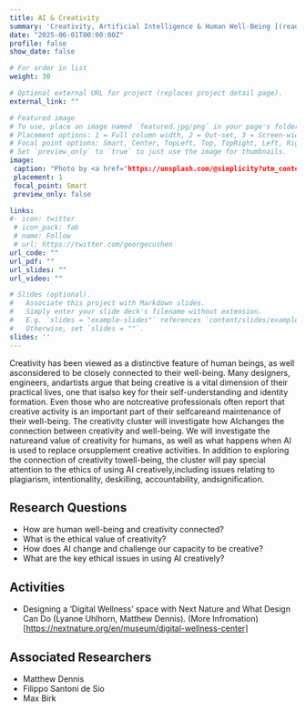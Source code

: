 ```yaml
---
title: AI & Creativity
summary: 'Creativity, Artificial Intelligence & Human Well-Being [(read more)](/project/creativity)'
date: "2025-06-01T00:00:00Z"
profile: false
show_date: false

# For order in list
weight: 30

# Optional external URL for project (replaces project detail page).
external_link: ""

# Featured image
# To use, place an image named `featured.jpg/png` in your page's folder.
# Placement options: 1 = Full column width, 2 = Out-set, 3 = Screen-width
# Focal point options: Smart, Center, TopLeft, Top, TopRight, Left, Right, BottomLeft, Bottom, BottomRight
# Set `preview_only` to `true` to just use the image for thumbnails.
image:
 caption: "Photo by <a href="https://unsplash.com/@simplicity?utm_content=creditCopyText&utm_medium=referral&utm_source=unsplash">Marija Zaric</a> on <a href="https://unsplash.com/photos/a-sign-that-is-on-the-side-of-a-building-2I8TLcw2GT4?utm_content=creditCopyText&utm_medium=referral&utm_source=unsplash">Unsplash</a>"
 placement: 1
 focal_point: Smart
 preview_only: false

links:
#- icon: twitter
 # icon_pack: fab
 # name: Follow
 # url: https://twitter.com/georgecushen
url_code: ""
url_pdf: ""
url_slides: ""
url_video: ""

# Slides (optional).
#   Associate this project with Markdown slides.
#   Simply enter your slide deck's filename without extension.
#   E.g. `slides = "example-slides"` references `content/slides/example-slides.md`.
#   Otherwise, set `slides = ""`.
slides: ''
---
```

Creativity has been viewed as a distinctive feature of human beings, as well asconsidered to be closely connected to their well-being. Many designers, engineers, andartists argue that being creative is a vital dimension of their practical lives, one that isalso key for their self-understanding and identity formation. Even those who are notcreative professionals often report that creative activity is an important part of their selfcareand maintenance of their well-being. The creativity cluster will investigate how AIchanges the connection between creativity and well-being. We will investigate the natureand value of creativity for humans, as well as what happens when AI is used to replace orsupplement creative activities. In addition to exploring the connection of creativity towell-being, the cluster will pay special attention to the ethics of using AI creatively,including issues relating to plagiarism, intentionality, deskilling, accountability, andsignification.

## Research Questions

- How are human well-being and creativity connected?
- What is the ethical value of creativity?
- How does AI change and challenge our capacity to be creative?
- What are the key ethical issues in using AI creatively?

## Activities

- Designing a ‘Digital Wellness’ space with Next Nature and What Design Can Do (Lyanne Uhlhorn, Matthew Dennis). (More Infromation)[https://nextnature.org/en/museum/digital-wellness-center]

## Associated Researchers

- Matthew Dennis
- Filippo Santoni de Sio
- Max Birk

